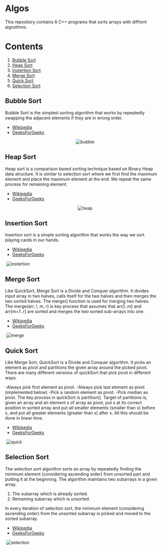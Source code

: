 # Algos
  This repository contains 6 C++ programs that sorts arrays with diffrent algroithms.
  
# Contents
  1. [Bubble Sort](#bubble-sort)
  2. [Heap Sort](#heap-sort)
  3. [Instertion Sort](#insertion-sort)
  4. [Merge Sort](#merge-sort)
  5. [Quick Sort](#quick-sort)
  6. [Selection Sort](#selection-sort)
  
## Bubble Sort
  Bubble Sort is the simplest sorting algorithm that works by repeatedly swapping the adjacent elements if they are in wrong order.
* [Wikipedia](https://en.wikipedia.org/index.php?q=aHR0cHM6Ly9lbi53aWtpcGVkaWEub3JnL3dpa2kvQnViYmxlX3NvcnQ)
* [GeeksForGeeks](http://www.geeksforgeeks.org/bubble-sort/)
    <p align="center">
  <img src="https://upload.wikimedia.org/wikipedia/commons/thumb/8/83/Bubblesort-edited-color.svg/330px-Bubblesort-edited-color.svg.png" alt="bubble"/>
</p>
  
## Heap Sort
Heap sort is a comparison based sorting technique based on Binary Heap data structure. It is similar to selection sort where we first find the maximum element and place the maximum element at the end. We repeat the same process for remaining element.
* [Wikipedia](https://en.0wikipedia.org/index.php?q=aHR0cHM6Ly9lbi53aWtpcGVkaWEub3JnL3dpa2kvSGVhcHNvcnQ)
* [GeeksForGeeks](http://www.geeksforgeeks.org/heap-sort/)
    <p align="center">
  <img src="https://en.0wikipedia.org/index.php?q=aHR0cDovL3VwbG9hZC53aWtpbWVkaWEub3JnL3dpa2lwZWRpYS9jb21tb25zLzEvMWIvU29ydGluZ19oZWFwc29ydF9hbmltLmdpZg" alt="heap"/>
</p>

## Insertion Sort
Insertion sort is a simple sorting algorithm that works the way we sort playing cards in our hands.
* [Wikipedia](https://en.0wikipedia.org/wiki/Insertion_sort)
* [GeeksForGeeks](http://www.geeksforgeeks.org/insertion-sort/)
    <p align="center">
  <img src="http://www.geeksforgeeks.org/wp-content/uploads/gq/2013/03/Insertion-Sort-300x257.jpg" alt="instertion"/>
</p>
    
## Merge Sort
Like QuickSort, Merge Sort is a Divide and Conquer algorithm. It divides input array in two halves, calls itself for the two halves and then merges the two sorted halves. The merge() function is used for merging two halves. The merge(arr, l, m, r) is key process that assumes that arr[l..m] and arr[m+1..r] are sorted and merges the two sorted sub-arrays into one.
* [Wikipedia](https://en.wikipedia.org/wiki/Merge_sort)
* [GeeksForGeeks](http://www.geeksforgeeks.org/merge-sort/)
    <p align="center">
  <img src="https://en.0wikipedia.org/index.php?q=aHR0cDovL3VwbG9hZC53aWtpbWVkaWEub3JnL3dpa2lwZWRpYS9jb21tb25zL2MvY2MvTWVyZ2Utc29ydC1leGFtcGxlLTMwMHB4LmdpZg" alt="merge"/>
</p>

## Quick Sort
Like Merge Sort, QuickSort is a Divide and Conquer algorithm. It picks an element as pivot and partitions the given array around the picked pivot. There are many different versions of quickSort that pick pivot in different ways.

-Always pick first element as pivot.
-Always pick last element as pivot (implemented below)
-Pick a random element as pivot.
-Pick median as pivot.
The key process in quickSort is partition(). Target of partitions is, given an array and an element x of array as pivot, put x at its correct position in sorted array and put all smaller elements (smaller than x) before x, and put all greater elements (greater than x) after x. All this should be done in linear time.
* [Wikipedia](https://en.wikipedia.org/index.php?q=aHR0cHM6Ly9lbi53aWtpcGVkaWEub3JnL3dpa2kvUXVpY2tzb3J0)
* [GeeksForGeeks](http://www.geeksforgeeks.org/quick-sort/)
    <p align="center">
  <img src="https://en.0wikipedia.org/index.php?q=aHR0cDovL3VwbG9hZC53aWtpbWVkaWEub3JnL3dpa2lwZWRpYS9jb21tb25zLzYvNmEvU29ydGluZ19xdWlja3NvcnRfYW5pbS5naWY" alt="quick"/>
</p>

## Selection Sort
The selection sort algorithm sorts an array by repeatedly finding the minimum element (considering ascending order) from unsorted part and putting it at the beginning. The algorithm maintains two subarrays in a given array.

1) The subarray which is already sorted.
2) Remaining subarray which is unsorted.

In every iteration of selection sort, the minimum element (considering ascending order) from the unsorted subarray is picked and moved to the sorted subarray.
* [Wikipedia](https://en.wikipedia.org/index.php?q=aHR0cHM6Ly9lbi53aWtpcGVkaWEub3JnL3dpa2kvU2VsZWN0aW9uX3NvcnQ)
* [GeeksForGeeks](http://www.geeksforgeeks.org/selection-sort/)
    <p align="center">
  <img src="https://upload.wikimedia.org/wikipedia/commons/b/b0/Selection_sort_animation.gif" alt="selection"/>
</p>
